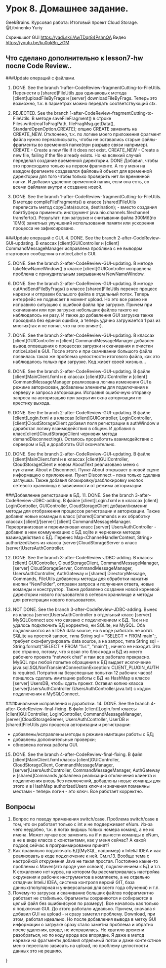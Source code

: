 # Урок 8. Домашнее задание. 
GeekBrains. Курсовая работа: Итоговый проект Cloud Storage.
@Litvinenko Yuriy

Скриншшот GUI https://yadi.sk/i/AwTDqr84PshnQA
Видео https://youtu.be/ku0okBn_zGM

## Что сделано дополнительно к lesson7-hw после Code Review..
###Update операций с файлами.
1.	DONE. See the branch 1-after-CodeReview-fragmentCutting-to-FileUtils. 
Перенести в [shared]FileUtils два одинаковых метода [client]uploadFileByFrags и [server] downloadFileByFrags.
Теперь это возможно, т.к. в парметрах можно передать соответствующий ctx.

2.	REJECTED. See the branch 1-after-CodeReview-fragmentCutting-to-FileUtils.
В методе saveFileFragment() в строке 
Files.write(realToFragPath, fileFragMsg.getData(), StandardOpenOption.CREATE); 
опцию CREATE заменить на CREATE_NEW.
Отклонено, т.к. по логике моего приложения фрагмент файла нужно перезаписывать, чтобы не оставались старые файлы-фрагменты во временной папке(при разрыве связи например).
CREATE - Create a new file if it does not exist.
CREATE_NEW - Create a new file, failing if the file already exists.
Но на всяккий случай переделал создание временной директории. 
DONE Добавил, чтобы это происходило только на первом фрагменте. А то у меня на каждом фрагменте создавался файловый объект для временной директории для того чтобы только проверить нет ли временной папки.
И добавил удаление временной папки, если она есть, со всеми файлами внутри и создание новой.

3.	DONE. See the branch 1-after-CodeReview-fragmentCutting-to-FileUtils.
В методе compileFileFragments() в классе [shared]FileUtils переписать метод copyData(source, destination); - вместо создания байтбуфера применить инструмент java.nio.channels.filechannel transferto(). 
Результат: при загрузке и считывании файла 300Мб(по 10Мб) заметных улучшений использования памяти или ускорения процесса не зафиксировано.

###Update операций с GUI.
4.	DONE. See the branch 2-after-CodeReview-GUI-updating.
В классах [client]GUIController и  [client] CommandMessageManager исправлена проблема с не выводом стартового сообщения в noticeLabel в GUI.

5.	DONE. See the branch 2-after-CodeReview-GUI-updating.
В методе takeNewNameWindow() в классе [client]GUIController исправлена проблема с принудительным закрыванием NewNameWindow.

6.	DONE. See the branch 2-after-CodeReview-GUI-updating.
В методе cutAndSendFileByFrags() в классе [shared]FileUtils перенес процесс нарезки и отправки большого файла в отдельный поток. Теперь интерфейс не подвисает в момент upload.
Но это все равно не исправило ситуацию с ошибкой файла при загрузке. Причем при скачивании или при загрузке небольших файлов такого не наблюдалось ни разу. И также до добавления GUI загрузка также проходила без единой ошибки, а теперь удачно загружается 1 раз из многих(так и не понял, что на это влияет).

7.	DONE. See the branch 2-after-CodeReview-GUI-updating.
В классах [client]GUIController и  [client] CommandMessageManager добавлен вывод оповещения о процессах загрузки и скачивания и очистки noticeLabel в GUI.
После этого и при скачивании большого файла появилась такая же проблема целостности итогового файла, как это наблюдалось только при загрузке. Код живет своей жизнью...

8.	DONE. See the branch 2-after-CodeReview-GUI-updating.
В файле [client]MainClient.fxml и в классах [client]GUIController и [client] CommandMessageManager реализована логика изменения GUI в режиме авторизован, добавлены элементы для подключения к серверу и запроса авторизации.
Исправил ошибочную отправку запроса на авторизацию при закрытии окна авторизации по крестику выхода.

9.	DONE. See the branch 2-after-CodeReview-GUI-updating.
В файле [client]Login.fxml и в классах [client]GUIController, LoginController, [client]CloudStorageClient добавил поля регистрации в authWindow и даработал логику взаимодействия в общем. И добавил в класс[client]CloudStorageClient черновик метода demandDisconnecting(). Осталось проработать взаимодействие с сервером и БД и доработать GUI окончательно.

10.	DONE. See the branch 2-after-CodeReview-GUI-updating.
В файле [client]MainClient.fxml и в классах [client]GUIController, CloudStorageClient и новом AboutText реализовано меню с пунктами: About и Disconnect. 
Пункт About открывает в новой сцене информацию о приложении. 
Пункт Disconnect – пока только сделана заглушка.
Также добавил блокировку/разблокировку кнопок сетевого хранилища в зависимости от режима авторизации.

###Добавление регистрации в БД.
11.	DONE. See the branch 3-after-CodeReview-JDBC-adding.
В файле [client]Login.fxml и в классах [client] LoginController, GUIController, CloudStorageClient добавил/изменил методы для отображения процессов регистрации и авторизации. 
Также добавил новые команды в класс [shared]Commands и их обработку классах [client]/[server] [client] CommandMessageManager. Переорганизовал и переименовал класс [server] UsersAuthController - добавил в нем коммуникацию с БД sqlite и черновики методов взаимодействия с БД.
Перенес Map<ChannelHandlerContext, String> authorizedUsers из класса [server]CloudStorageServer в класс [server]UsersAuthController.

12.	DONE. See the branch 3-after-CodeReview-JDBC-adding.
В классы [client] GUIController, CloudStorageClient, CommandMessageManager, 
[server] CloudStorageServer, CommandMessageManager, UsersAuthController, AuthGateway и
[shared] DirectoryMessage, Commands, FileUtils добавлены методы для обработки нажатия кнопки “NewFolder”, отправки запроса и получения ответа, новые команды и конструктор. 
Также добавлено создание новой корневой директории нового пользователя в сетевом хранилище и методы для регистрации нового пользователя.

13.	NOT DONE. See the branch 3-after-CodeReview-JDBC-adding.
Вынес из класса [server]UsersAuthController в отдельный класс [server] MySQLConnect все что связано с подключением к БД. Так и не удалось подключить БД корректно, ни SQLite, ни MySQL. Оба подключаются из в IDEA data source, но в коде работать не хотят. 
SQLite на простой запрос, типа String sql = "SELECT * FROM main";, требует сконфигурировать data source, а на запрос, типа String sql = String.format("SELECT * FROM '%s'", "main");, ничего не находит. Это все странно, потому, что я взял это блок кода и БД из моего рабочего проекта “network chat” и там все работало прекрасно.
MySQL при любой попытке обращения к БД выдает исключение java.sql.SQLNonTransientConnectionException: CLIENT_PLUGIN_AUTH is required. 
Потратил на безуспешные попытки 12 рабочих часов!
пришлось сделать имитацию работы с БД на HashMap в классе [server] UsersDB, чтобы сдать проект.
Оставил копию класса [server]UsersAuthController (UsersAuthController.java.txt) с кодом подключения к MySQLConnect.


###Финальные исправления и доработки.
14.	DONE. See the branch 4-after-CodeReview-final-fixing.
В файл [client]Login.fxml классы [client]GUIController, LoginController, CommandMessageManager, 
[server]CloudStorageServer, UsersAuthController, UserDB и
[shared]FileUtils для процесса авторизации и регистрации:
- добавлены/исправлены методы в режиме имитации работы с БД; 
- добавлены дополнительные проверки;
- обновлена логика работы GUI.

15. DONE. See the branch 4-after-CodeReview-final-fixing.
    В файл [client]MainClient.fxml классы [client]GUIController, CloudStorageClient, CommandMessageManager, 
    [server]UsersAuthController, CommandMessageManager, AuthGateway и
    [shared]Commands добавлена реализация отключения клиента и подключения вновь
    без исключений, добавлены новые команды для этого и в HashMap authorizedUsers
    ключи и значения поменяны местами - теперь логин - это ключ. 
    Все работает корректно.

## Вопросы
1. Вопрос по поводу применения switch/case.
   Проблема switch/case в том, что он работает только с int и не поддерживает eNum. Из-за чего неудобно, т.к. в логах видишь только номера команд, а не их имена.
   Может лучше все заменить на if и вынести команды в eNum, а не в виде класса с константами, как у меня сейчас?
   А какой подход сейчас в программировании принят?
2. Как правильно подключать БД(MySQL, например) к InteliJ IDEA и 
как реализовать в коде подключение к ней.
См.п.13.
Вообще тема с настройкой откружения Java не такая простая. 
Постоянно какие-то проблемы с Maven(это вроде уже освоил), 
подключением к БД и т.п.
К сожалению нет курса, на котором бы рассматривалась настройка окружения и рабочих инструментов 
в комплекте, а не отдельно отладчик InteliJ IDEA, система контроля версий GIT, 
база данных(популярная и универсальная для всего года обучения) и т.п.
3. Почему-то загрузка и скачивание больших файлов пофрагментно работает не стабильно.
Фрагменты сохраняются и собираются в целый файл без ошибки(суюя по размеру).
Все началось как только я подключил GUI. До этого работало идеально. 
Причем, сначала я добавил GUI на upload - и сразу заметил проблему. 
Download, при этом, работал идеально. Но после добавления вывода в метку GUI информации о загрузке
сразу стало заметна проблема и обратно после удаления, вроде, не исправилась.
Не хватило времени разобраться, но по коду вроде все впорядке. Я даже в метод нарезки на фрагменты 
добавил отдельный поток и даже контекстное меню перестало зависать на upload, но проблему целостности 
данных это не решило.

}


